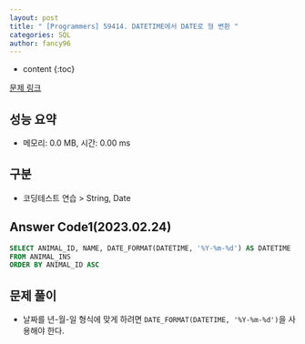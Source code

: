 ```yaml
---
layout: post
title: " [Programmers] 59414. DATETIME에서 DATE로 형 변환 "
categories: SQL
author: fancy96
---
```

* content
{:toc}

[문제 링크](https://school.programmers.co.kr/learn/courses/30/lessons/59414)

## 성능 요약

* 메모리: 0.0 MB, 시간: 0.00 ms

## 구분

* 코딩테스트 연습 > String, Date

## Answer Code1(2023.02.24)

```sql
SELECT ANIMAL_ID, NAME, DATE_FORMAT(DATETIME, '%Y-%m-%d') AS DATETIME 
FROM ANIMAL_INS
ORDER BY ANIMAL_ID ASC
```

## 문제 풀이

* 날짜를 년-월-일 형식에 맞게 하려면 `DATE_FORMAT(DATETIME, '%Y-%m-%d')`을 사용해야 한다.

